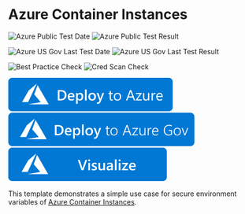 # Azure Container Instances

![Azure Public Test Date](https://azurequickstartsservice.blob.core.windows.net/badges/quickstarts/microsoft.containerinstance/aci-linuxcontainer-secure-environmentvariables/PublicLastTestDate.svg)
![Azure Public Test Result](https://azurequickstartsservice.blob.core.windows.net/badges/quickstarts/microsoft.containerinstance/aci-linuxcontainer-secure-environmentvariables/PublicDeployment.svg)

![Azure US Gov Last Test Date](https://azurequickstartsservice.blob.core.windows.net/badges/quickstarts/microsoft.containerinstance/aci-linuxcontainer-secure-environmentvariables/FairfaxLastTestDate.svg)
![Azure US Gov Last Test Result](https://azurequickstartsservice.blob.core.windows.net/badges/quickstarts/microsoft.containerinstance/aci-linuxcontainer-secure-environmentvariables/FairfaxDeployment.svg)

![Best Practice Check](https://azurequickstartsservice.blob.core.windows.net/badges/quickstarts/microsoft.containerinstance/aci-linuxcontainer-secure-environmentvariables/BestPracticeResult.svg)
![Cred Scan Check](https://azurequickstartsservice.blob.core.windows.net/badges/quickstarts/microsoft.containerinstance/aci-linuxcontainer-secure-environmentvariables/CredScanResult.svg)

[![Deploy To Azure](https://raw.githubusercontent.com/Azure/azure-quickstart-templates/master/1-CONTRIBUTION-GUIDE/images/deploytoazure.svg?sanitize=true)](https://portal.azure.com/#create/Microsoft.Template/uri/https%3A%2F%2Fraw.githubusercontent.com%2FAzure%2Fazure-quickstart-templates%2Fmaster%2Fquickstarts%2Fmicrosoft.containerinstance%2Faci-linuxcontainer-secure-environmentvariables%2Fazuredeploy.json)
[![Deploy To Azure US Gov](https://raw.githubusercontent.com/Azure/azure-quickstart-templates/master/1-CONTRIBUTION-GUIDE/images/deploytoazuregov.svg?sanitize=true)](https://portal.azure.us/#create/Microsoft.Template/uri/https%3A%2F%2Fraw.githubusercontent.com%2FAzure%2Fazure-quickstart-templates%2Fmaster%2Fquickstarts%2Fmicrosoft.containerinstance%2Faci-linuxcontainer-secure-environmentvariables%2Fazuredeploy.json) 
[![Visualize](https://raw.githubusercontent.com/Azure/azure-quickstart-templates/master/1-CONTRIBUTION-GUIDE/images/visualizebutton.svg?sanitize=true)](http://armviz.io/#/?load=https%3A%2F%2Fraw.githubusercontent.com%2FAzure%2Fazure-quickstart-templates%2Fmaster%2Fquickstarts%2Fmicrosoft.containerinstance%2Faci-linuxcontainer-secure-environmentvariables%2Fazuredeploy.json)

This template demonstrates a simple use case for secure environment variables of [Azure Container Instances](https://docs.microsoft.com/en-us/azure/container-instances/).

